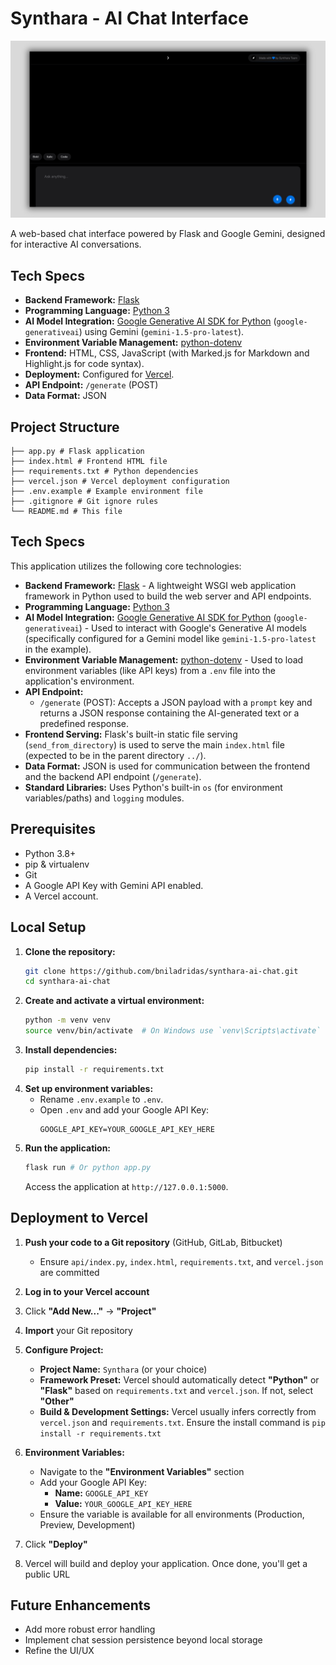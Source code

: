 # Synthara - AI Chat Interface

![header](public/og-image.png)

A web-based chat interface powered by Flask and Google Gemini, designed for interactive AI conversations.

## Tech Specs

*   **Backend Framework:** [Flask](https://flask.palletsprojects.com/)
*   **Programming Language:** [Python 3](https://www.python.org/)
*   **AI Model Integration:** [Google Generative AI SDK for Python](https://github.com/google/generative-ai-python) (`google-generativeai`) using Gemini (`gemini-1.5-pro-latest`).
*   **Environment Variable Management:** [python-dotenv](https://github.com/theskumar/python-dotenv)
*   **Frontend:** HTML, CSS, JavaScript (with Marked.js for Markdown and Highlight.js for code syntax).
*   **Deployment:** Configured for [Vercel](https://vercel.com/).
*   **API Endpoint:** `/generate` (POST)
*   **Data Format:** JSON

## Project Structure

```
├── app.py # Flask application
├── index.html # Frontend HTML file
├── requirements.txt # Python dependencies
├── vercel.json # Vercel deployment configuration
├── .env.example # Example environment file
├── .gitignore # Git ignore rules
└── README.md # This file
```

## Tech Specs

This application utilizes the following core technologies:

*   **Backend Framework:** [Flask](https://flask.palletsprojects.com/) - A lightweight WSGI web application framework in Python used to build the web server and API endpoints.
*   **Programming Language:** [Python 3](https://www.python.org/)
*   **AI Model Integration:** [Google Generative AI SDK for Python](https://github.com/google/generative-ai-python) (`google-generativeai`) - Used to interact with Google's Generative AI models (specifically configured for a Gemini model like `gemini-1.5-pro-latest` in the example).
*   **Environment Variable Management:** [python-dotenv](https://github.com/theskumar/python-dotenv) - Used to load environment variables (like API keys) from a `.env` file into the application's environment.
*   **API Endpoint:**
    *   `/generate` (POST): Accepts a JSON payload with a `prompt` key and returns a JSON response containing the AI-generated text or a predefined response.
*   **Frontend Serving:** Flask's built-in static file serving (`send_from_directory`) is used to serve the main `index.html` file (expected to be in the parent directory `../`).
*   **Data Format:** JSON is used for communication between the frontend and the backend API endpoint (`/generate`).
*   **Standard Libraries:** Uses Python's built-in `os` (for environment variables/paths) and `logging` modules.


## Prerequisites

*   Python 3.8+
*   pip & virtualenv
*   Git
*   A Google API Key with Gemini API enabled.
*   A Vercel account.

## Local Setup

1.  **Clone the repository:**
    ```bash
    git clone https://github.com/bniladridas/synthara-ai-chat.git
    cd synthara-ai-chat
    ```
2.  **Create and activate a virtual environment:**
    ```bash
    python -m venv venv
    source venv/bin/activate  # On Windows use `venv\Scripts\activate`
    ```
3.  **Install dependencies:**
    ```bash
    pip install -r requirements.txt
    ```
4.  **Set up environment variables:**
    *   Rename `.env.example` to `.env`.
    *   Open `.env` and add your Google API Key:
        ```env
        GOOGLE_API_KEY=YOUR_GOOGLE_API_KEY_HERE
        ```
5.  **Run the application:**
    ```bash
    flask run # Or python app.py
    ```
    Access the application at `http://127.0.0.1:5000`.

## Deployment to Vercel

1. **Push your code to a Git repository** (GitHub, GitLab, Bitbucket)
   * Ensure `api/index.py`, `index.html`, `requirements.txt`, and `vercel.json` are committed

2. **Log in to your Vercel account**

3. Click **"Add New..."** → **"Project"**

4. **Import** your Git repository

5. **Configure Project:**
   * **Project Name:** `Synthara` (or your choice)
   * **Framework Preset:** Vercel should automatically detect **"Python"** or **"Flask"** based on `requirements.txt` and `vercel.json`. If not, select **"Other"**
   * **Build & Development Settings:** Vercel usually infers correctly from `vercel.json` and `requirements.txt`. Ensure the install command is `pip install -r requirements.txt`

6. **Environment Variables:**
   * Navigate to the **"Environment Variables"** section
   * Add your Google API Key:
     * **Name:** `GOOGLE_API_KEY`
     * **Value:** `YOUR_GOOGLE_API_KEY_HERE`
   * Ensure the variable is available for all environments (Production, Preview, Development)

7. Click **"Deploy"**

8. Vercel will build and deploy your application. Once done, you'll get a public URL

## Future Enhancements

* Add more robust error handling
* Implement chat session persistence beyond local storage
* Refine the UI/UX
